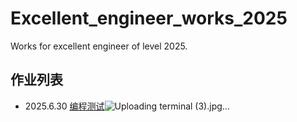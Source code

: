 # Excellent_engineer_works_2025
Works for excellent engineer of level 2025.
## 作业列表
 - 2025.6.30 [编程测试](/work_1/)![Uploading terminal (3).jpg…]()
